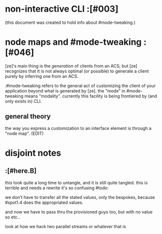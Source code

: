 # non-interactive CLI :[#003]

(this document was created to hold info about #mode-tweaking.)


# node maps and #mode-tweaking :[#046]

[ze]'s main thing is the *generation* of clients from an ACS; but [ze]
recognizes that it is not always optimal (or possible) to generate a client
purely by inferring one from an ACS.

:#mode-tweaking refers to the general act of customizing the client of your
application beyond what is generated by [ze]. the "mode" in #mode-tweaking
means "modality". currently this facility is being frontiered by (and only
exists in) CLI.



## general theory

the way you express a customization to an interface element is through
a "node map". (EDIT)






# disjoint notes

## :[#here.B]

this took quite a long time to untangle, and it is still quite tangled.
this is terrible and needs a rewrite it's so confusing #todo:

we don't have to transfer all the stated values, only the
bespokes, because #spot1.4 does the appropriated values.

and now we have to pass thru the provisioned guys too,
but with no value so etc..

look at how we hack two parallel streams or whatever that is

